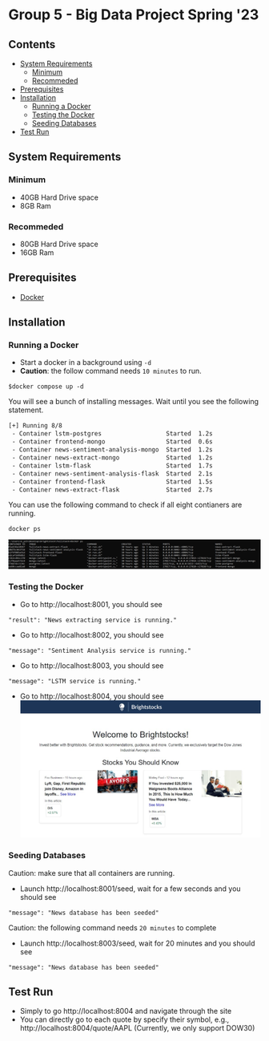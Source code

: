 # Group 5 - Big Data Project Spring '23

## Contents
- [System Requirements](#system-requirements)
    - [Minimum](#minimum)
    - [Recommeded](#recommeded)
- [Prerequisites](#prerequisites)
- [Installation](#installation)
    - [Running a Docker](#running-a-docker)
    - [Testing the Docker](#testing-the-docker)
    - [Seeding Databases](#seeding-databases)
- [Test Run](#test-run)

## System Requirements
### Minimum
- 40GB Hard Drive space
- 8GB Ram  

### Recommeded
- 80GB Hard Drive space
- 16GB Ram  

## Prerequisites
- [Docker](https://docs.docker.com/engine/install/)

## Installation
### Running a Docker
- Start a docker in a background using `-d`
- **Caution**: the follow command needs `10 minutes` to run.
```
$docker compose up -d
```
You will see a bunch of installing messages. Wait until you see the following statement. 
```
[+] Running 8/8
 - Container lstm-postgres                  Started  1.2s
 - Container frontend-mongo                 Started  0.6s
 - Container news-sentiment-analysis-mongo  Started  1.2s
 - Container news-extract-mongo             Started  1.2s
 - Container lstm-flask                     Started  1.7s
 - Container news-sentiment-analysis-flask  Started  2.1s
 - Container frontend-flask                 Started  1.5s
 - Container news-extract-flask             Started  2.7s
```
You can use the following command to check if all eight contianers are running.
```
docker ps
```
![docker-ps-result](assets/docker_ps.jpg)

### Testing the Docker
- Go to http://localhost:8001, you should see
```
"result": "News extracting service is running."
```
- Go to http://localhost:8002, you should see
```
"message": "Sentiment Analysis service is running."
```
- Go to http://localhost:8003, you should see
```
"message": "LSTM service is running."
```
- Go to http://localhost:8004, you should see
![landing-page](assets/landing_page.jpg)

### Seeding Databases
Caution: make sure that all containers are running. 
- Launch http://localhost:8001/seed, wait for a few seconds and you should see
```
"message": "News database has been seeded"
```
Caution: the following command needs `20 minutes` to complete
- Launch http://localhost:8003/seed, wait for 20 minutes and you should see
```
"message": "News database has been seeded"
```

## Test Run
- Simply to go http://localhost:8004 and navigate through the site
- You can directly go to each quote by specify their symbol, e.g., http://localhost:8004/quote/AAPL (Currently, we only support DOW30)
